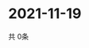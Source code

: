 # 2021-11-19
  共 0条

  <!-- BEGIN -->
  <!-- 最后更新时间Fri Nov 19 2021 15:03:30 GMT+0000 (Coordinated Universal Time) -->
  
  <!-- END -->
  
  